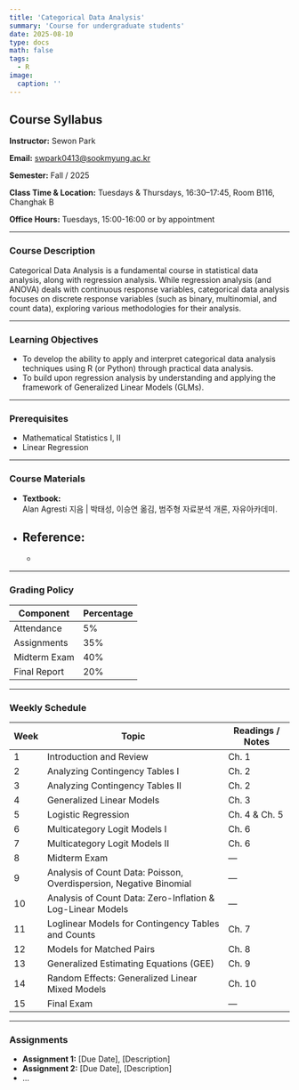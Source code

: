 ```yaml
---
title: 'Categorical Data Analysis'
summary: 'Course for undergraduate students'
date: 2025-08-10
type: docs
math: false
tags:
  - R
image:
  caption: ''
---
```

## Course Syllabus
**Instructor:** Sewon Park  

**Email:** swpark0413@sookmyung.ac.kr  

**Semester:** Fall / 2025

**Class Time & Location:** Tuesdays & Thursdays, 16:30–17:45, Room B116, Changhak B

**Office Hours:** Tuesdays, 15:00-16:00 or by appointment

---

### Course Description
Categorical Data Analysis is a fundamental course in statistical data analysis, along with regression analysis. While regression analysis (and ANOVA) deals with continuous response variables, categorical data analysis focuses on discrete response variables (such as binary, multinomial, and count data), exploring various methodologies for their analysis.

---

### Learning Objectives
- To develop the ability to apply and interpret categorical data analysis techniques using R (or Python) through practical data analysis.
- To build upon regression analysis by understanding and applying the framework of Generalized Linear Models (GLMs).
---

### Prerequisites
- Mathematical Statistics I, II
- Linear Regression

---

### Course Materials
- **Textbook:**  
  Alan Agresti 지음 | 박태성, 이승연 옮김, 범주형 자료분석 개론, 자유아카데미.
- **Reference:**  
  - 
  - 

---

### Grading Policy
| Component            | Percentage |
|----------------------|------------|
| Attendance           | 5%        |
| Assignments          | 35%        |
| Midterm Exam         | 40%        |
| Final Report          | 20%        |

---

### Weekly Schedule

| Week | Topic                         | Readings / Notes           |
|------|-------------------------------|----------------------------|
| 1 | Introduction and Review | Ch. 1 |
| 2 | Analyzing Contingency Tables I | Ch. 2 |
| 3 | Analyzing Contingency Tables II | Ch. 2 |
| 4 | Generalized Linear Models | Ch. 3 |
| 5 | Logistic Regression | Ch. 4 & Ch. 5 |
| 6 | Multicategory Logit Models I | Ch. 6  |
| 7 | Multicategory Logit Models II | Ch. 6 |
| 8 | Midterm Exam | — |
| 9 | Analysis of Count Data: Poisson, Overdispersion, Negative Binomial | — |
| 10 | Analysis of Count Data: Zero-Inflation & Log-Linear Models| —  |
| 11 | Loglinear Models for Contingency Tables and Counts | Ch. 7 |
| 12 | Models for Matched Pairs | Ch. 8 |
| 13 | Generalized Estimating Equations (GEE)  |Ch. 9 |
| 14 | Random Effects: Generalized Linear Mixed Models | Ch. 10 |
| 15 | Final Exam | — |

---

### Assignments
- **Assignment 1:** [Due Date], [Description]
- **Assignment 2:** [Due Date], [Description]
- ...
  

